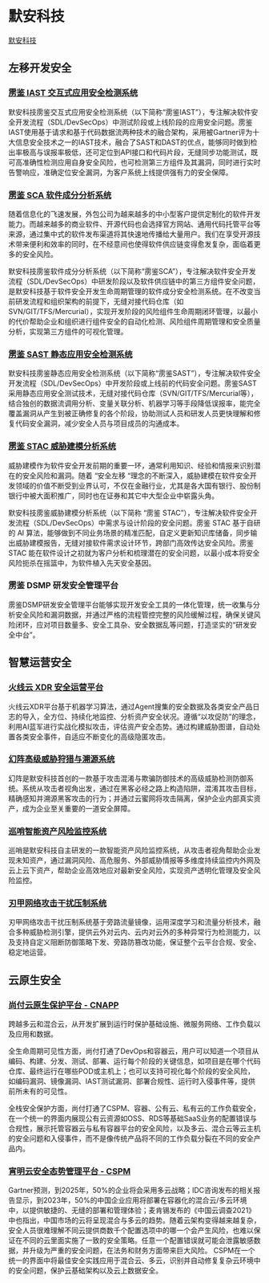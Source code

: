 # 默安科技

[默安科技](https://www.moresec.cn)

## 左移开发安全

### [雳鉴 IAST 交互式应用安全检测系统](https://www.moresec.cn/product/sdl-iast)

默安科技雳鉴交互式应用安全检测系统（以下简称“雳鉴IAST”），专注解决软件安全开发流程（SDL/DevSecOps）中测试阶段或上线阶段的应用安全问题。雳鉴IAST使用基于请求和基于代码数据流两种技术的融合架构，采用被Gartner评为十大信息安全技术之一的IAST技术，融合了SAST和DAST的优点，能够同时做到检出率极高与误报率极低，还可定位到API接口和代码片段，无缝同步功能测试，既可高准确性检测应用自身安全风险，也可检测第三方组件及其漏洞，同时进行实时告警响应，准确定位安全漏洞，为客户系统上线提供强有力的安全保障。

### [雳鉴 SCA 软件成分分析系统](https://www.moresec.cn/product/sdl-sca)

随着信息化的飞速发展，外包公司为越来越多的中小型客户提供定制化的软件开发能力。而越来越多的商业软件、开源代码也会选择官方网站、通用代码托管平台等来源，通过集中式的软件发布渠道将其快速地传播给大量用户。我们在享受开源技术带来便利和效率的同时，在不经意间也使得软件供应链变得愈发复杂，面临着更多的安全风险。

默安科技雳鉴软件成分分析系统（以下简称“雳鉴SCA”），专注解决软件安全开发流程（SDL/DevSecOps）中研发阶段以及软件供应链中的第三方组件安全问题，是默安科技基于软件安全开发生命周期管理的软件成分安全检测系统。在不改变当前研发流程和组织架构的前提下，无缝对接代码仓库（如SVN/GIT/TFS/Mercurial），实现开发阶段的风险组件生命周期闭环管理，以最小的代价帮助企业和组织进行组件安全的自动化检测、风险组件周期管理和安全质量分析，实现第三方组件的可视化管理。

### [雳鉴 SAST 静态应用安全检测系统](https://www.moresec.cn/product/sdl-sast)

默安科技雳鉴静态应用安全检测系统（以下简称“雳鉴SAST”），专注解决软件安全开发流程（SDL/DevSecOps）中开发阶段或上线前的代码安全问题。雳鉴SAST采用静态应用安全测试技术，无缝对接代码仓库（SVN/GIT/TFS/Mercurial等），结合独创的数据流调用分析、变量关联分析、机器学习等手段降低误报率，能完全覆盖漏洞从产生到被正确修复的各个阶段，协助测试人员和研发人员更快理解和修复代码安全漏洞，减少安全人员与项目成员的沟通成本。

### [雳鉴 STAC 威胁建模分析系统](https://www.moresec.cn/product/sdl-stac)

威胁建模作为软件安全开发前期的重要一环，通常利用知识、经验和情报来识别潜在的安全风险和漏洞。随着 “安全左移 “理念的不断深入，威胁建模在软件安全开发领域的价值不断受到业界认可，不仅在金融行业，尤其是各大国有银行、股份制银行中被大面积推广，同时也在证券和其它中大型企业中崭露头角。

默安科技雳鉴威胁建模分析系统（以下简称 “雳鉴 STAC”），专注解决软件安全开发流程（SDL/DevSecOps）中需求与设计阶段的安全问题。雳鉴 STAC 基于自研的 AI 算法，能够做到不同业务场景的精准匹配，自定义更新知识库储备，同步输出威胁建模报告，无缝对接软件需求设计环节，跨部门高效传达安全风险。雳鉴 STAC 能在软件设计之初就为客户分析和梳理潜在的安全问题，以最小成本将安全风险扼杀在摇篮中，为软件植入先天安全基因。

### 雳鉴 DSMP 研发安全管理平台

雳鉴DSMP研发安全管理平台能够实现开发安全工具的一体化管理，统一收集与分析安全风险和漏洞数据，并通过严格的流程管控完整的风险缓解过程，确保关键风险闭环，应对项目数量多、安全工具杂、安全数据乱等问题，打造坚实的“研发安全中台”。

## 智慧运营安全

### [火线云 XDR 安全运营平台](https://www.moresec.cn/product/drip)

火线云XDR平台基于机器学习算法，通过Agent搜集的安全数据及各类安全产品日志的导入，全方位、持续化地监控、分析资产安全状况。遵循“以攻促防”的理念，利用AI蓝军进行实战化模拟攻击，评估资产安全态势。通过构建威胁图谱，自动处置各类安全事件，自适应不断变化的高级隐匿攻击。

### [幻阵高级威胁狩猎与溯源系统](https://www.moresec.cn/product/magic-shield)

幻阵是默安科技首创的一款基于攻击混淆与欺骗防御技术的高级威胁检测防御系统。系统从攻击者视角出发，通过在黑客必经之路上构造陷阱，混淆其攻击目标，精确感知并溯源黑客攻击的行为；并通过云蜜网将攻击隔离，保护企业内部真实资产，成为企业至关重要的一道安全屏障。

### [巡哨智能资产风险监控系统](https://www.moresec.cn/product/sentry-cloud)

巡哨是默安科技自主研发的一款智能资产风险监控系统，从攻击者视角帮助企业发现未知资产，通过漏洞风险、高危服务、外部威胁情报等多维度持续监控内外网及云上云下资产，帮助企业高效地应对最新安全风险，实现资产透明化管理及安全风险监控。

### [刃甲网络攻击干扰压制系统](https://www.moresec.cn/product/ren-jia)

刃甲网络攻击干扰压制系统基于旁路流量镜像，运⽤深度学习和流量分析技术，融合多种威胁检测引擎，提供云外对云内、云内对云外的多种异常⾏为检测能⼒，以及⽀持⾃定义阻断防御策略下发、旁路防篡改功能，保证整个云平台合规、安全、稳定地运营。

## 云原生安全

### [尚付云原生保护平台 - CNAPP](https://www.moresec.cn/product/cnpp)

跨越多云和混合云，从开发扩展到运行时保护基础设施、微服务网络、工作负载以及应用和数据。

全生命周期可见性方面，尚付打通了DevOps和容器云，用户可以知道一个项目从编码、构建、分发、测试、部署、运行每个阶段的关键信息，如项目是在哪个代码仓库、最终运行在哪些POD或主机上；也可以支持可视化每个阶段的安全风险，如编码漏洞、镜像漏洞、IAST测试漏洞、部署合规性、运行时入侵事件等，提供前所未有的可见性。

全栈安全保护方面，尚付打通了CSPM、容器、公有云、私有云的工作负载安全，在一个统一的界面内展现公有云资源如OSS、RDS等基础SaaS业务的配置错误与合规性，展示托管容器云与私有容器平台的安全风险，以及多云、混合云等云主机的安全问题和入侵事件，而不是像传统产品将不同的工作负载分裂在不同的安全产品内。

### [宵明云安全态势管理平台 - CSPM](https://www.moresec.cn/product/cspm)

Gartner预测，到2025年，50%的企业将会采用多云战略；IDC咨询发布的相关报告显示，到2023年，50%的中国企业应用将部署在容器化的混合云/多云环境中，以提供敏捷的、无缝的部署和管理体验；麦肯锡发布的《中国云调查2021》中也指出，中国市场的云将呈现混合与多云的趋势。随着云架构变得越来越复杂，安全人员很难理解不同云提供商数千个配置选项中的哪一个会产生风险，也难以保证在不同的云里面实施了一致的安全策略。任意一个配置错误就可能会泄露敏感数据，并升级为严重的安全问题，在法务和财务方面带来巨大风险。
CSPM在一个统一的界面中将最佳安全实践应用于混合云、多云，识别并自动修复复杂云环境中的安全问题，保护云基础架构以及云上数据安全。